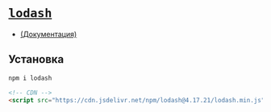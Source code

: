 # [`lodash`](../index.md)

- <a href="https://lodash.com/" target="_blank">(Документация)</a>

## Установка

```bash
npm i lodash
```

```html
<!-- CDN -->
<script src="https://cdn.jsdelivr.net/npm/lodash@4.17.21/lodash.min.js"></script>
```
